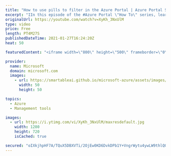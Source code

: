 ```yaml
---
title: "How to use pills to filter in the Azure Portal | Azure Portal Series"
excerpt: "IIn this episode of the #Azure Portal \"How To\" series, learn about the new design for pills, how to use them when filtering resources, and how to add and edit pill filters.  Try out these features in the Azure portal: https://portal.azure.com   Keep connected on Twitter: https://twitter.com/AzurePortal"
originalUrl: https://youtube.com/watch?v=XyKh_3NxUlM
type: video
price: Free
length: PT4M27S
publishedDateTime: 2021-01-27T16:24:20Z
heat: 50

featuredContent: "<iframe width=\"800\" height=\"500\" frameborder=\"0\" src=\"https://www.youtube.com/embed/XyKh_3NxUlM\" allow=\"accelerometer; autoplay; encrypted-media; gyroscope; picture-in-picture\" allowfullscreen></iframe>"

provider:
  name: Microsoft
  domain: microsoft.com
  images:
    - url: https://smartableai.github.io/microsoft-azure/assets/images/organizations/microsoft.com-50x50.jpg
      width: 50
      height: 50

topics:
  - Azure
  - Management tools

images:
  - url: https://i.ytimg.com/vi/XyKh_3NxUlM/maxresdefault.jpg
    width: 1280
    height: 720
    isCached: true

secured: "oIXkjhpHF7A/TQuX5DBXVTi/2OjEw0KD6DvkDPb1Y+VngrWytu4ywLW9thlQQLHtgAAy5PMB8AemzZctE1Z8cevoIZfLjmOjYTbn69ZvO+77gYJ7mmcXv5NTGRbATaYyAtn8OGQqgD3jkwtzMk+ltA4/H4OGPuGsIsBEFC1+lwAmchYxxvCZqUUoBwUEfP4BQU4xqCnF/LJUCmkl1DlXL8Ex7OLCk97JYrtFrqoWUSX2i0ZIa6TLWQ7/mRCDaIfQ0Y4jx70sjlkrsTtkyjt0R5ZpFlnNlf9ZO5uzEddvdGxWlHMKvm1RhPLOK5pkS9tWUCmwkXyAXBIgncOnr6YgXzoNtbADIUoDC6B+x2Dj4fDt1p2FXge0G2HThsUPW6MnYfYAEGZ8G5zoAkgxPLFPZqrbjyDzmm9BJuuP/XSnQC4=;JS5WIQ39L5fh53oIG+y5fg=="
---
```


